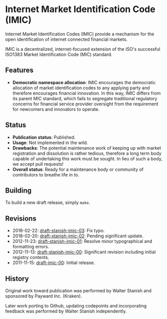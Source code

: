 # Internet Market Identification Code (IMIC)

Internet Market Identification Codes (IMIC) provide a mechanism for the open identification of internet connected financial markets.

IMIC is a decentralized, internet-focused extension of the ISO's successful ISO1383 Market Identification Code (MIC) standard.

## Features

 * __Democratic namespace allocation__: IMIC encourages the democratic allocation of market identification codes to any applying party and therefore encourages financial innovation. In this way, IMIC differs from its parent MIC standard, which fails to segregate traditional regulatory concerns for financial service provider oversight from the requirement for newcomers and innovators to operate.

## Status

 * __Publication status__: Published.
 * __Usage__: Not implemented in the wild.
 * __Drawbacks__: The potential maintenance work of keeping up with market registration and dissolution is rather tedious, therefore a long term body capable of undertaking this work must be sought. In lieu of such a body, we accept pull requests!
 * __Overall status__: Ready for a maintenance body or community of contributors to breathe life in to.

## Building

To build a new draft release, simply `make`.

## Revisions

 * 2018-02-22: [draft-stanish-imic-03](https://raw.githubusercontent.com/globalcitizen/imic/master/draft-stanish-imic-03.txt): Fix typo.
 * 2018-02-20: [draft-stanish-imic-02](https://raw.githubusercontent.com/globalcitizen/imic/master/draft-stanish-imic-02.txt): Pending significant update.
 * 2012-11-23: [draft-stanish-imic-01](http://tools.ietf.org/html/draft-stanish-imic-01): Resolve minor typographical and formatting errors.
 * 2012-11-13: [draft-stanish-imic-00](http://tools.ietf.org/html/draft-stanish-imic-00): Significant revision including initial registry contents.
 * 2011-11-15: [draft-imic-00](http://tools.ietf.org/html/draft-imic-00): Initial release.

## History

Original work toward publication was performed by Walter Stanish and sponsored by Payward Inc. (Kraken).

Later work porting to Github, updating codepoints and incorporating feedback was performed by Walter Stanish independently.
